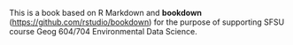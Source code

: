 This is a book based on R Markdown and **bookdown** (https://github.com/rstudio/bookdown) for the purpose of supporting SFSU course Geog 604/704 Environmental Data Science.
